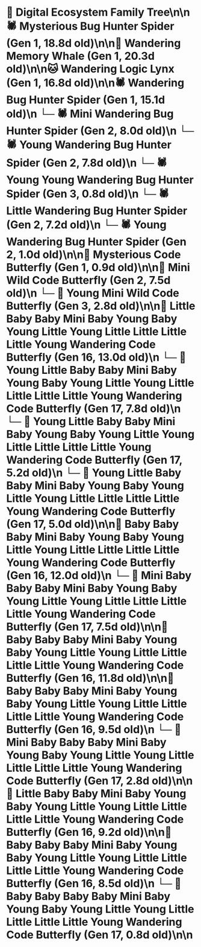 # 🌳 Digital Ecosystem Family Tree\n\n🕷️ Mysterious Bug Hunter Spider (Gen 1, 18.8d old)\n\n🐋 Wandering Memory Whale (Gen 1, 20.3d old)\n\n🐱 Wandering Logic Lynx (Gen 1, 16.8d old)\n\n🕷️ Wandering Bug Hunter Spider (Gen 1, 15.1d old)\n  └─ 🕷️ Mini Wandering Bug Hunter Spider (Gen 2, 8.0d old)\n  └─ 🕷️ Young Wandering Bug Hunter Spider (Gen 2, 7.8d old)\n    └─ 🕷️ Young Young Wandering Bug Hunter Spider (Gen 3, 0.8d old)\n  └─ 🕷️ Little Wandering Bug Hunter Spider (Gen 2, 7.2d old)\n  └─ 🕷️ Young Wandering Bug Hunter Spider (Gen 2, 1.0d old)\n\n🦋 Mysterious Code Butterfly (Gen 1, 0.9d old)\n\n🦋 Mini Wild Code Butterfly (Gen 2, 7.5d old)\n  └─ 🦋 Young Mini Wild Code Butterfly (Gen 3, 2.8d old)\n\n🦋 Little Baby Baby Mini Baby Young Baby Young Little Young Little Little Little Little Young Wandering Code Butterfly (Gen 16, 13.0d old)\n  └─ 🦋 Young Little Baby Baby Mini Baby Young Baby Young Little Young Little Little Little Little Young Wandering Code Butterfly (Gen 17, 7.8d old)\n  └─ 🦋 Young Little Baby Baby Mini Baby Young Baby Young Little Young Little Little Little Little Young Wandering Code Butterfly (Gen 17, 5.2d old)\n  └─ 🦋 Young Little Baby Baby Mini Baby Young Baby Young Little Young Little Little Little Little Young Wandering Code Butterfly (Gen 17, 5.0d old)\n\n🦋 Baby Baby Baby Mini Baby Young Baby Young Little Young Little Little Little Little Young Wandering Code Butterfly (Gen 16, 12.0d old)\n  └─ 🦋 Mini Baby Baby Baby Mini Baby Young Baby Young Little Young Little Little Little Little Young Wandering Code Butterfly (Gen 17, 7.5d old)\n\n🦋 Baby Baby Baby Mini Baby Young Baby Young Little Young Little Little Little Little Young Wandering Code Butterfly (Gen 16, 11.8d old)\n\n🦋 Baby Baby Baby Mini Baby Young Baby Young Little Young Little Little Little Little Young Wandering Code Butterfly (Gen 16, 9.5d old)\n  └─ 🦋 Mini Baby Baby Baby Mini Baby Young Baby Young Little Young Little Little Little Little Young Wandering Code Butterfly (Gen 17, 2.8d old)\n\n🦋 Little Baby Baby Mini Baby Young Baby Young Little Young Little Little Little Little Young Wandering Code Butterfly (Gen 16, 9.2d old)\n\n🦋 Baby Baby Baby Mini Baby Young Baby Young Little Young Little Little Little Little Young Wandering Code Butterfly (Gen 16, 8.5d old)\n  └─ 🦋 Baby Baby Baby Baby Mini Baby Young Baby Young Little Young Little Little Little Little Young Wandering Code Butterfly (Gen 17, 0.8d old)\n\n